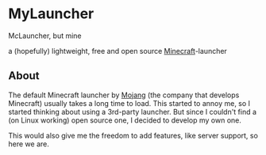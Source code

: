# MyLauncher

M*c*Launcher, but mine

a (hopefully) lightweight, free and open source [Minecraft](minecraft.net)-launcher

## About

The default Minecraft launcher by [Mojang](mojang.com) (the company that develops Minecraft) usually
takes a long time to load. This started to annoy me, so I started thinking about using a 3rd-party
launcher. But since I couldn't find a (on Linux working) open source one, I decided to develop my own
one.

This would also give me the freedom to add features, like server support, so here we are.
